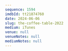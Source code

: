```yaml
---
sequence: 1594
imdbId: tt21874760
date: 2024-06-06
slug: the-coffee-table-2022
medium: iTunes
venue: null
venueNotes: null
mediumNotes: null
---
```

